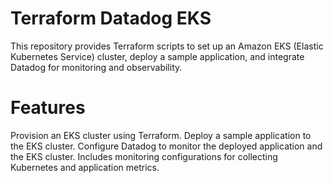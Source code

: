 # Terraform Datadog EKS

This repository provides Terraform scripts to set up an Amazon EKS (Elastic Kubernetes Service) cluster, deploy a sample application, and integrate Datadog for monitoring and observability.

# Features

Provision an EKS cluster using Terraform.
Deploy a sample application to the EKS cluster.
Configure Datadog to monitor the deployed application and the EKS cluster.
Includes monitoring configurations for collecting Kubernetes and application metrics.

